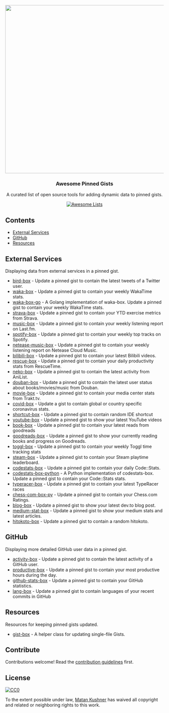 <p align="center">
  <img src="https://user-images.githubusercontent.com/4658208/57482610-14f64480-7273-11e9-862e-80d9fe332311.png" width="535">
  <h3 align="center">Awesome Pinned Gists</h3>
  <p align="center">A curated list of open source tools for adding dynamic data to pinned gists.<p>
  <p align="center">
    <a href="https://awesome.re"><img src="https://awesome.re/badge.svg" alt="Awesome Lists"></a>
  </p>
</p>

## Contents

- [External Services](#external-services)
- [GitHub](#github)
- [Resources](#resources)

## External Services

Displaying data from external services in a pinned gist.

- [bird-box](https://github.com/matchai/bird-box) - Update a pinned gist to contain the latest tweets of a Twitter user.
- [waka-box](https://github.com/matchai/waka-box) - Update a pinned gist to contain your weekly WakaTime stats.
- [waka-box-go](https://github.com/YouEclipse/waka-box-go) - A Golang implementation of waka-box. Update a pinned gist to contain your weekly WakaTime stats.
- [strava-box](https://github.com/JohnPhamous/strava-box) - Update a pinned gist to contain your YTD exercise metrics from Strava.
- [music-box](https://github.com/jacc/music-box) - Update a pinned gist to contain your weekly listening report on Last.fm.
- [spotify-box](https://github.com/izayl/spotify-box) - Update a pinned gist to contain your weekly top tracks on Spotify.
- [netease-music-box](https://github.com/Leecason/netease-music-box) - Update a pinned gist to contain your weekly listening report on Netease Cloud Music.
- [bilibili-box](https://github.com/KeJunMao/bilibili-box) - Update a pinned gist to contain your latest Bilibili videos.
- [rescue-box](https://github.com/joshghent/rescue-box) - Update a pinned gist to contain your daily productivity stats from RescueTime.
- [neko-box](https://github.com/RangerDigital/neko-box) - Update a pinned gist to contain the latest activity from AniList.
- [douban-box](https://github.com/CodeDaraW/douban-box) - Update a pinned gist to contain the latest user status about books/movies/music from Douban.
- [movie-box](https://github.com/LuisAlejandro/movie-box) - Update a pinned gist to contain your media center stats from Trakt.tv.
- [covid-box](https://github.com/puf17640/covid-box) - Update a gist to contain global or country specific coronavirus stats.
- [shortcut-box](https://github.com/artemnovichkov/shortcut-box) - Update a pinned gist to contain random IDE shortcut
- [youtube-box](https://github.com/SinaKhalili/youtube-box) - Update a pinned gist to show your latest YouTube videos
- [book-box](https://github.com/amorriscode/book-box) - Update a pinned gist to contain your latest reads from goodreads
- [goodreads-box](https://github.com/mdluo/goodreads-box) - Update a pinned gist to show your currently reading books and progress on Goodreads.
- [toggl-box](https://github.com/tobimori/toggl-box) - Update a pinned gist to contain your weekly Toggl time tracking stats
- [steam-box](https://github.com/YouEclipse/steam-box) - Update a pinned gist to contain your Steam playtime leaderboard.
- [codestats-box](https://github.com/Ancientwood/codestats-box) - Update a pinned gist to contain your daily Code::Stats.
- [codestats-box-python](https://github.com/aksh1618/codestats-box-python) - A Python implementation of codestats-box. Update a pinned gist to contain your Code::Stats stats.
- [typeracer-box](https://github.com/tobimori/typeracer-box) - Update a pinned gist to contain your latest TypeRacer races
- [chess-com-box-py](https://github.com/sciencepal/chess-com-box-py) - Update a pinned gist to contain your Chess.com Ratings.
- [blog-box](https://github.com/Aveek-Saha/blog-box) - Update a pinned gist to show your latest dev.to blog post.
- [medium-stat-box](https://github.com/kylemocode/medium-stat-box) - Update a pinned gist to show your medium stats and latest articles.
- [hitokoto-box](https://github.com/greenhandatsjtu/hitokoto-box) - Update a pinned gist to contain a random hitokoto.

## GitHub

Displaying more detailed GitHub user data in a pinned gist.

- [activity-box](https://github.com/JasonEtco/activity-box) - Update a pinned gist to contain the latest activity of a GitHub user.
- [productive-box](https://github.com/maxam2017/productive-box) - Update a pinned gist to contain your most productive hours during the day.
- [github-stats-box](https://github.com/bokub/github-stats-box) - Update a pinned gist to contain your GitHub statistics.
- [lang-box](https://github.com/inokawa/lang-box) - Update a pinned gist to contain languages of your recent commits in GitHub

## Resources

Resources for keeping pinned gists updated.

- [gist-box](https://github.com/JasonEtco/gist-box) - A helper class for updating single-file Gists.

## Contribute

Contributions welcome! Read the [contribution guidelines](contributing.md) first.

## License

[![CC0](https://mirrors.creativecommons.org/presskit/buttons/88x31/svg/cc-zero.svg)](https://creativecommons.org/publicdomain/zero/1.0)

To the extent possible under law, [Matan Kushner](https://github.com/matchai) has waived all copyright and
related or neighboring rights to this work.
